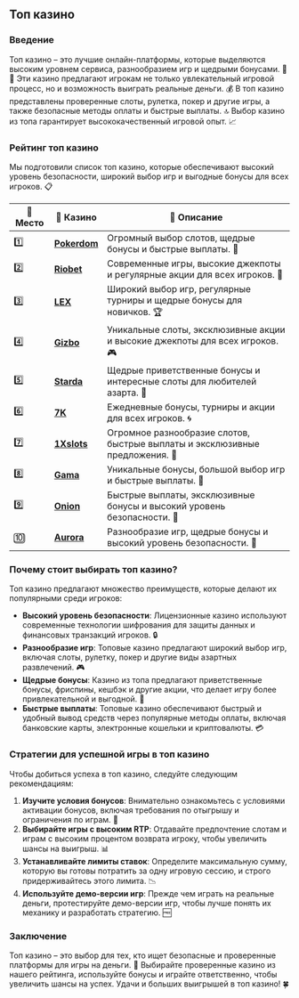 ## Топ казино

### Введение
Топ казино – это лучшие онлайн-платформы, которые выделяются высоким уровнем сервиса, разнообразием игр и щедрыми бонусами. 🎰💸 Эти казино предлагают игрокам не только увлекательный игровой процесс, но и возможность выиграть реальные деньги. 💰 В топ казино представлены проверенные слоты, рулетка, покер и другие игры, а также безопасные методы оплаты и быстрые выплаты. 🔝 Выбор казино из топа гарантирует высококачественный игровой опыт. 📈

### Рейтинг топ казино
Мы подготовили список топ казино, которые обеспечивают высокий уровень безопасности, широкий выбор игр и выгодные бонусы для всех игроков. 📋

| 🥇 **Место** | 🎰 **Казино** | 💬 **Описание** |
|-------------|-------------|----------------|
| 1️⃣ | [**Pokerdom**](https://brandplay.link/4k77v2yx) | Огромный выбор слотов, щедрые бонусы и быстрые выплаты. 🎁 |
| 2️⃣ | [**Riobet**](https://brandplay.link/7xBLTPyj) | Современные игры, высокие джекпоты и регулярные акции для всех игроков. 🤑 |
| 3️⃣ | [**LEX**](https://brandplay.link/zW4hdDFV) | Широкий выбор игр, регулярные турниры и щедрые бонусы для новичков. 🏆 |
| 4️⃣ | [**Gizbo**](https://brandplay.link/bprXw4YV) | Уникальные слоты, эксклюзивные акции и высокие джекпоты для всех игроков. 🎮 |
| 5️⃣ | [**Starda**](https://brandplay.link/fB7xwRFL) | Щедрые приветственные бонусы и интересные слоты для любителей азарта. 🌟 |
| 6️⃣ | [**7K**](https://brandplay.link/BvQyFShp) | Ежедневные бонусы, турниры и акции для всех игроков. 🌀 |
| 7️⃣ | [**1Xslots**](https://brandplay.link/hSB1khtr) | Огромное разнообразие слотов, быстрые выплаты и эксклюзивные предложения. 🎰 |
| 8️⃣ | [**Gama**](https://brandplay.link/j6NMKsDz) | Уникальные бонусы, большой выбор игр и быстрые выплаты. 🧩 |
| 9️⃣ | [**Onion**](https://brandplay.link/zBGRVpQ9) | Быстрые выплаты, эксклюзивные бонусы и высокий уровень безопасности. 💎 |
| 🔟 | [**Aurora**](https://10trafic-stat2.com/click/668546556bcc6313411604bd/6766/13032/subaccount) | Разнообразие игр, щедрые бонусы и высокий уровень безопасности. 🚀 |

### Почему стоит выбирать топ казино?
Топ казино предлагают множество преимуществ, которые делают их популярными среди игроков:

- **Высокий уровень безопасности**: Лицензионные казино используют современные технологии шифрования для защиты данных и финансовых транзакций игроков. 🔒
- **Разнообразие игр**: Топовые казино предлагают широкий выбор игр, включая слоты, рулетку, покер и другие виды азартных развлечений. 🎮
- **Щедрые бонусы**: Казино из топа предлагают приветственные бонусы, фриспины, кешбэк и другие акции, что делает игру более привлекательной и выгодной. 🎁
- **Быстрые выплаты**: Топовые казино обеспечивают быстрый и удобный вывод средств через популярные методы оплаты, включая банковские карты, электронные кошельки и криптовалюты. 💳

### Стратегии для успешной игры в топ казино
Чтобы добиться успеха в топ казино, следуйте следующим рекомендациям:

1. **Изучите условия бонусов**: Внимательно ознакомьтесь с условиями активации бонусов, включая требования по отыгрышу и ограничения по играм. 📜
2. **Выбирайте игры с высоким RTP**: Отдавайте предпочтение слотам и играм с высоким процентом возврата игроку, чтобы увеличить шансы на выигрыш. 📊
3. **Устанавливайте лимиты ставок**: Определите максимальную сумму, которую вы готовы потратить за одну игровую сессию, и строго придерживайтесь этого лимита. 📉
4. **Используйте демо-версии игр**: Прежде чем играть на реальные деньги, протестируйте демо-версии игр, чтобы лучше понять их механику и разработать стратегию. 🆓

### Заключение
Топ казино – это выбор для тех, кто ищет безопасные и проверенные платформы для игры на деньги. 💸 Выбирайте проверенные казино из нашего рейтинга, используйте бонусы и играйте ответственно, чтобы увеличить шансы на успех. Удачи и больших выигрышей в топ казино! 🍀
